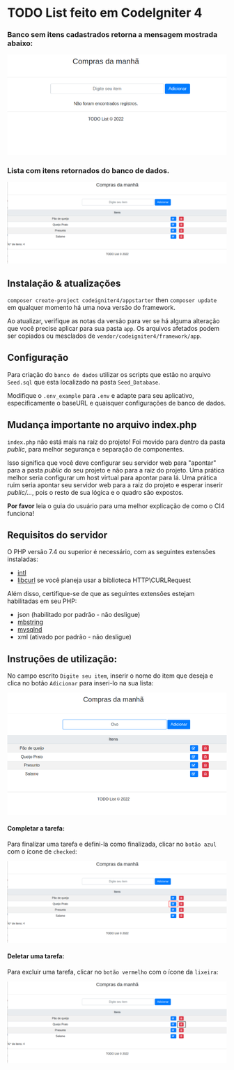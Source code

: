 # TODO List feito em CodeIgniter 4

### Banco sem itens cadastrados retorna a mensagem mostrada abaixo:

<img src="./public/assets/img/todo1.png">

### Lista com itens retornados do banco de dados. </br>
<img src="./public/assets/img/todo2.png">

## Instalação & atualizações

`composer create-project codeigniter4/appstarter` then `composer update` em qualquer momento
há uma nova versão do framework.

Ao atualizar, verifique as notas da versão para ver se há alguma alteração que você precise aplicar
para sua pasta `app`. Os arquivos afetados podem ser copiados ou mesclados de `vendor/codeigniter4/framework/app`.
## Configuração

Para criação do `banco de dados` utilizar os scripts que estão no arquivo `Seed.sql` que esta localizado na pasta `Seed_Database`.

Modifique o `.env_example` para `.env` e adapte para seu aplicativo, especificamente o baseURL e quaisquer configurações de banco de dados.
## Mudança importante no arquivo index.php

`index.php` não está mais na raiz do projeto! Foi movido para dentro da pasta *public*,
para melhor segurança e separação de componentes.

Isso significa que você deve configurar seu servidor web para "apontar" para a pasta *public* do seu projeto e
não para a raiz do projeto. Uma prática melhor seria configurar um host virtual para apontar para lá. Uma prática ruim seria apontar seu servidor web para a raiz do projeto e esperar inserir *public/...*, pois o resto de sua lógica e o
quadro são expostos.

**Por favor** leia o guia do usuário para uma melhor explicação de como o CI4 funciona!
## Requisitos do servidor

O PHP versão 7.4 ou superior é necessário, com as seguintes extensões instaladas:

- [intl](http://php.net/manual/en/intl.requirements.php)
- [libcurl](http://php.net/manual/en/curl.requirements.php) se você planeja usar a biblioteca HTTP\CURLRequest

Além disso, certifique-se de que as seguintes extensões estejam habilitadas em seu PHP:

- json (habilitado por padrão - não desligue)
- [mbstring](http://php.net/manual/en/mbstring.installation.php)
- [mysqlnd](http://php.net/manual/en/mysqlnd.install.php)
- xml (ativado por padrão - não desligue)
## Instruções de utilização:

No campo escrito `Digite seu item`, inserir o nome do item que deseja e clica no botão `Adicionar` para inseri-lo na sua lista:

<img src="./public/assets/img/todo3.png">

#### Completar a tarefa:

Para finalizar uma tarefa e defini-la como finalizada, clicar no `botão azul` com o ícone de `checked`:

<img src="./public/assets/img/todo4.png">

#### Deletar uma tarefa:

Para excluir uma tarefa, clicar no `botão vermelho` com o ícone da `lixeira`:

<img src="./public/assets/img/todo5.png">